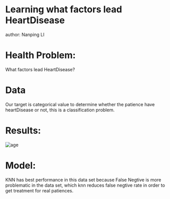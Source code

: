 # Learning what factors lead HeartDisease
author: Nanping LI

# Health Problem:
What factors lead HeartDisease?

# Data
Our target is categorical value to determine whether the patience have heartDisease or not, this is a classification problem.

# Results:

![age](https://user-images.githubusercontent.com/79428800/186811573-8c95a056-2b87-4912-bcfb-d07f6bf2e371.png)




# Model:
KNN has best performance in this data set because False Negtive is more problematic in the data set, which knn reduces false negtive rate in order to get treatment for real patiences. 
